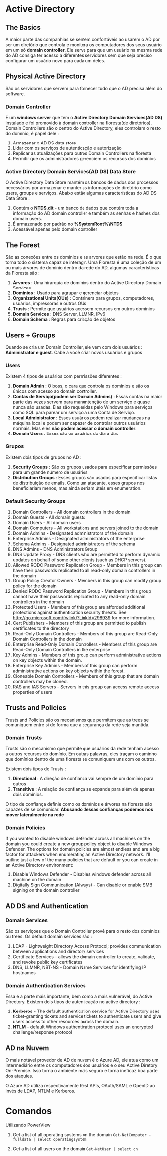 # Active Directory

## The Basics

A maior parte das companhias se sentem confortáveis ao usarem o AD por ser um diretório que controla e monitora os computadores dos seus usuário em um só **domain controller**.
Ele serve para que um usuário na mesma rede do AD consiga ter acesso a diferentes servidores sem que seja preciso configurar um usuário novo para cada um deles.

## Physical Active Directory

São os servidores que servem para fornecer tudo que o AD precisa além do software.

### Domain Controller

É um **windows server** que tem o **Active Directory Domain Services(AD DS)** instalado e foi promovido à domain controller na floresta(de diretórios).
Domain Controllers são o centro do Active Directory, eles controlam o resto do domínio, é papel dele :

1. Armazenar o AD DS data store
2. Lidar com os serviços de autenticação e autorização
3. Replicar as atualizações para outros Domain Controllers na floresta
4. Permitir que os administradores gerenciem os recursos dos domínios

### Active Directory Domain Services(AD DS) Data Store

O Active Directory Data Store mantém os bancos de dados dos processos necessários por armazenar e manter as informações de diretório como users, groups e serviços. Abaixo estão algumas características do AD DS Data Store :

1. Contém o **NTDS.dit** - um banco de dados que contém toda a informação do AD domain controller e também as senhas e hashes dos domain users.
2. É armazenado por padrão no **%SystemRoot%\NTDS**
3. Acessável apenas pelo domain controller

## The Forest

São as conexões entre os domínios e as arvores que estão na rede. É o que torna todo o sistema capaz de interagir. Uma Floresta é uma coleção de um ou mais árvores de domínio dentro da rede do AD, algumas características da Floresta são :

1. **Árvores** : Uma hirarquia de domínios dentro do Active Directory Domain Services
2. **Domínios** : Usado para agrupar e gerenciar objetos
3. **Organizational Units(OUs)** : Containers para grupos, computadores, usuários, impressoras e outros OUs
4. **Trusts** : Permite que usuários acessem recursos em outros domínios
5. **Domain Services** : DNS Server, LLMNR, IPv6
6. **Domain Schema** : Regras para criação de objetos

## Users + Groups

Quando se cria um Domain Controller, ele vem com dois usuários : **Administrator e guest**. Cabe a você criar novos usuários e grupos

### Users

Existem 4 tipos de usuários com permissões diferentes :

1. **Domain Admin** : O boss, o cara que controla os domínios e são os únicos com acesso ao domain controller.
2. **Contas de Serviço(podem ser Domain Admins)** : Essas contas na maior parte das vezes servem para manuntenção de um serviço e quase nunca são usadas. Elas são requeridas pelo Windows para serviços como SQL para parear um serviço a uma Conta de Serviço.
3. **Local Administrator** : Esses usuários podem realizar mudanças na máquina local e podem ser capazer de controlar outros usuários normais. Mas eles **não podem acessar o domain controller**.
4. **Domain Users** : Esses são os usuários do dia a dia. 

### Grupos

Existem dois tipos de grupos no AD :

1. **Security Groups** : São os grupos usados para especificar permissões para um grande número de usuários
2. **Distribution Groups** : Esses grupos são usados para especificar listas de distribuição de emails. Como um atacante, esses grupos nos beneficiariam menos, mas ainda seriam úteis em enumeration.

### Default Security Groups

1. Domain Controllers - All domain controllers in the domain
2. Domain Guests - All domain guests
3. Domain Users - All domain users
4. Domain Computers - All workstations and servers joined to the domain
5. Domain Admins - Designated administrators of the domain
6. Enterprise Admins - Designated administrators of the enterprise
7. Schema Admins - Designated administrators of the schema
8. DNS Admins - DNS Administrators Group
9. DNS Update Proxy - DNS clients who are permitted to perform dynamic updates on behalf of some other clients (such as DHCP servers).
10. Allowed RODC Password Replication Group - Members in this group can have their passwords replicated to all read-only domain controllers in the domain
11. Group Policy Creator Owners - Members in this group can modify group policy for the domain
12. Denied RODC Password Replication Group - Members in this group cannot have their passwords replicated to any read-only domain controllers in the domain
13. Protected Users - Members of this group are afforded additional protections against authentication security threats. See http://go.microsoft.com/fwlink/?LinkId=298939 for more information.
14. Cert Publishers - Members of this group are permitted to publish certificates to the directory
15. Read-Only Domain Controllers - Members of this group are Read-Only Domain Controllers in the domain
16. Enterprise Read-Only Domain Controllers - Members of this group are Read-Only Domain Controllers in the enterprise
17. Key Admins - Members of this group can perform administrative actions on key objects within the domain.
18. Enterprise Key Admins - Members of this group can perform administrative actions on key objects within the forest.
19. Cloneable Domain Controllers - Members of this group that are domain controllers may be cloned.
20. RAS and IAS Servers - Servers in this group can access remote access properties of users

## Trusts and Policies

Trusts and Policies são os mecanismos que permitem que as trees se comuniquem entre si de forma que a segurança da rede seja mantida.

### Domain Trusts

Trusts são o mecanismo que permite que usuários da rede tenham acesso a outros recursos do domínio. Em outras palavras, eles traçam o caminho que domínios dentro de uma floresta se comuniquem uns com os outros.

Existem dois tipos de Trusts :

1. **Directional** : A direção de confiança vai sempre de um domínio para outros
2. **Transitive** : A relação de confiança se expande para além de apenas dois domínios.

O tipo de confiança definie como os domínios e árvores na floresta são capazes de se comunicar. **Abusando dessas confianças podemos nos mover lateralmente na rede**

### Domain Policies

If you wanted to disable windows defender across all machines on the domain you could create a new group policy object to disable Windows Defender. The options for domain policies are almost endless and are a big factor for attackers when enumerating an Active Directory network. I'll outline just a few of the  many policies that are default or you can create in an Active Directory environment: 

1. Disable Windows Defender - Disables windows defender across all machine on the domain
2. Digitally Sign Communication (Always) - Can disable or enable SMB signing on the domain controller

## AD DS and Authentication

### Domain Services

São os serviçoes que o Domain Controller provê para o resto dos domínios ou trees. Os default domain services são :

1. LDAP - Lightweight Directory Access Protocol; provides communication between applications and directory services
2. Certificate Services - allows the domain controller to create, validate, and revoke public key certificates
3. DNS, LLMNR, NBT-NS - Domain Name Services for identifying IP hostnames

### Domain Authentication Services

Essa é a parte mais importante, bem como a mais vulnerável, do Active Directory. Existem dois tipos de autenticação no active directory :

1. **Kerberos** - The default authentication service for Active Directory uses ticket-granting tickets and service tickets to authenticate users and give users access to other resources across the domain.
2. **NTLM** - default Windows authentication protocol uses an encrypted challenge/response protocol

## AD na Nuvem

O mais notável provedor de AD de nuvem é o Azure AD, ele atua como um intermediário entre os computadores dos usuários e o seu Active Diretory On-Premise. Isso torna o ambiente mais seguro e torna ineficaz boa parte dos ataquies.

O Azure AD utiliza respectivamente Rest APIs, OAuth/SAML e OpenID ao invés de LDAP, NTLM e Kerberos.

# Comandos

Utilizando PowerView

1. Get a list of all operating systems on the domain
`Get-NetComputer -fulldata | select operatingsystem`

2. Get a list of all users on the domain
`Get-NetUser | select cn`

